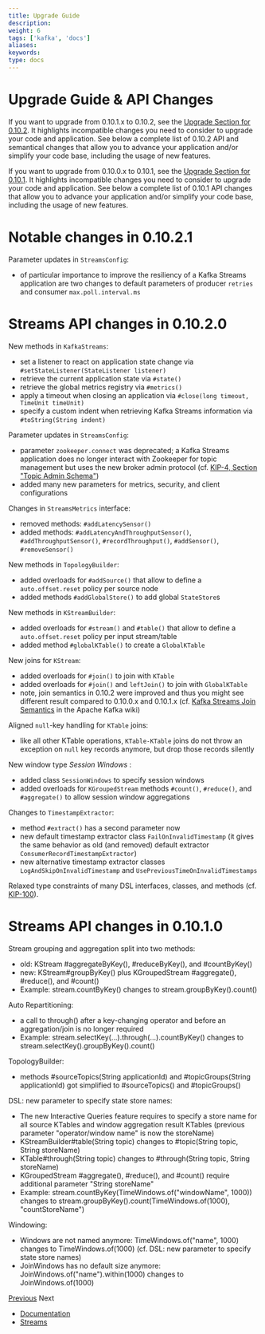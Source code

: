 ```yaml
---
title: Upgrade Guide
description: 
weight: 6
tags: ['kafka', 'docs']
aliases: 
keywords: 
type: docs
---
```


# Upgrade Guide & API Changes

If you want to upgrade from 0.10.1.x to 0.10.2, see the [Upgrade Section for 0.10.2](/0102/#upgrade_1020_streams). It highlights incompatible changes you need to consider to upgrade your code and application. See below a complete list of 0.10.2 API and semantical changes that allow you to advance your application and/or simplify your code base, including the usage of new features. 

If you want to upgrade from 0.10.0.x to 0.10.1, see the [Upgrade Section for 0.10.1](/0102/#upgrade_1010_streams). It highlights incompatible changes you need to consider to upgrade your code and application. See below a complete list of 0.10.1 API changes that allow you to advance your application and/or simplify your code base, including the usage of new features. 

# Notable changes in 0.10.2.1

Parameter updates in `StreamsConfig`: 

  * of particular importance to improve the resiliency of a Kafka Streams application are two changes to default parameters of producer `retries` and consumer `max.poll.interval.ms`



# Streams API changes in 0.10.2.0

New methods in `KafkaStreams`: 

  * set a listener to react on application state change via `#setStateListener(StateListener listener)`
  * retrieve the current application state via `#state()`
  * retrieve the global metrics registry via `#metrics()`
  * apply a timeout when closing an application via `#close(long timeout, TimeUnit timeUnit)`
  * specify a custom indent when retrieving Kafka Streams information via `#toString(String indent)`



Parameter updates in `StreamsConfig`: 

  * parameter `zookeeper.connect` was deprecated; a Kafka Streams application does no longer interact with Zookeeper for topic management but uses the new broker admin protocol (cf. [KIP-4, Section "Topic Admin Schema"](https://cwiki.apache.org/confluence/display/KAFKA/KIP-4+-+Command+line+and+centralized+administrative+operations#KIP-4-Commandlineandcentralizedadministrativeoperations-TopicAdminSchema.1)) 
  * added many new parameters for metrics, security, and client configurations 



Changes in `StreamsMetrics` interface: 

  * removed methods: `#addLatencySensor()`
  * added methods: `#addLatencyAndThroughputSensor()`, `#addThroughputSensor()`, `#recordThroughput()`, `#addSensor()`, `#removeSensor()`



New methods in `TopologyBuilder`: 

  * added overloads for `#addSource()` that allow to define a `auto.offset.reset` policy per source node 
  * added methods `#addGlobalStore()` to add global `StateStore`s 



New methods in `KStreamBuilder`: 

  * added overloads for `#stream()` and `#table()` that allow to define a `auto.offset.reset` policy per input stream/table 
  * added method `#globalKTable()` to create a `GlobalKTable`



New joins for `KStream`: 

  * added overloads for `#join()` to join with `KTable`
  * added overloads for `#join()` and `leftJoin()` to join with `GlobalKTable`
  * note, join semantics in 0.10.2 were improved and thus you might see different result compared to 0.10.0.x and 0.10.1.x (cf. [Kafka Streams Join Semantics](https://cwiki.apache.org/confluence/display/KAFKA/Kafka+Streams+Join+Semantics) in the Apache Kafka wiki) 


Aligned `null`-key handling for `KTable` joins: 

  * like all other KTable operations, `KTable-KTable` joins do not throw an exception on `null` key records anymore, but drop those records silently 



New window type _Session Windows_ : 

  * added class `SessionWindows` to specify session windows 
  * added overloads for `KGroupedStream` methods `#count()`, `#reduce()`, and `#aggregate()` to allow session window aggregations 



Changes to `TimestampExtractor`: 

  * method `#extract()` has a second parameter now 
  * new default timestamp extractor class `FailOnInvalidTimestamp` (it gives the same behavior as old (and removed) default extractor `ConsumerRecordTimestampExtractor`) 
  * new alternative timestamp extractor classes `LogAndSkipOnInvalidTimestamp` and `UsePreviousTimeOnInvalidTimestamps`



Relaxed type constraints of many DSL interfaces, classes, and methods (cf. [KIP-100](https://cwiki.apache.org/confluence/display/KAFKA/KIP-100+-+Relax+Type+constraints+in+Kafka+Streams+API)). 

# Streams API changes in 0.10.1.0

Stream grouping and aggregation split into two methods: 

  * old: KStream #aggregateByKey(), #reduceByKey(), and #countByKey() 
  * new: KStream#groupByKey() plus KGroupedStream #aggregate(), #reduce(), and #count() 
  * Example: stream.countByKey() changes to stream.groupByKey().count() 



Auto Repartitioning: 

  * a call to through() after a key-changing operator and before an aggregation/join is no longer required 
  * Example: stream.selectKey(...).through(...).countByKey() changes to stream.selectKey().groupByKey().count() 



TopologyBuilder: 

  * methods #sourceTopics(String applicationId) and #topicGroups(String applicationId) got simplified to #sourceTopics() and #topicGroups() 



DSL: new parameter to specify state store names: 

  * The new Interactive Queries feature requires to specify a store name for all source KTables and window aggregation result KTables (previous parameter "operator/window name" is now the storeName) 
  * KStreamBuilder#table(String topic) changes to #topic(String topic, String storeName) 
  * KTable#through(String topic) changes to #through(String topic, String storeName) 
  * KGroupedStream #aggregate(), #reduce(), and #count() require additional parameter "String storeName"
  * Example: stream.countByKey(TimeWindows.of("windowName", 1000)) changes to stream.groupByKey().count(TimeWindows.of(1000), "countStoreName") 



Windowing: 

  * Windows are not named anymore: TimeWindows.of("name", 1000) changes to TimeWindows.of(1000) (cf. DSL: new parameter to specify state store names) 
  * JoinWindows has no default size anymore: JoinWindows.of("name").within(1000) changes to JoinWindows.of(1000) 



[Previous](/0102/streams/developer-guide) Next

  * [Documentation](/documentation)
  * [Streams](/streams)


